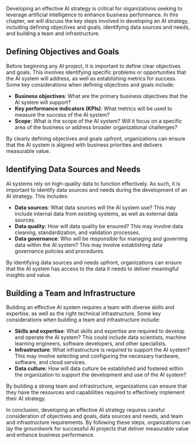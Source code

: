 
Developing an effective AI strategy is critical for organizations seeking to leverage artificial intelligence to enhance business performance. In this chapter, we will discuss the key steps involved in developing an AI strategy, including defining objectives and goals, identifying data sources and needs, and building a team and infrastructure.

Defining Objectives and Goals
-----------------------------

Before beginning any AI project, it is important to define clear objectives and goals. This involves identifying specific problems or opportunities that the AI system will address, as well as establishing metrics for success. Some key considerations when defining objectives and goals include:

* **Business objectives**: What are the primary business objectives that the AI system will support?
* **Key performance indicators (KPIs)**: What metrics will be used to measure the success of the AI system?
* **Scope**: What is the scope of the AI system? Will it focus on a specific area of the business or address broader organizational challenges?

By clearly defining objectives and goals upfront, organizations can ensure that the AI system is aligned with business priorities and delivers measurable value.

Identifying Data Sources and Needs
----------------------------------

AI systems rely on high-quality data to function effectively. As such, it is important to identify data sources and needs during the development of an AI strategy. This includes:

* **Data sources**: What data sources will the AI system use? This may include internal data from existing systems, as well as external data sources.
* **Data quality**: How will data quality be ensured? This may involve data cleaning, standardization, and validation processes.
* **Data governance**: Who will be responsible for managing and governing data within the AI system? This may involve establishing data governance policies and procedures.

By identifying data sources and needs upfront, organizations can ensure that the AI system has access to the data it needs to deliver meaningful insights and value.

Building a Team and Infrastructure
----------------------------------

Building an effective AI system requires a team with diverse skills and expertise, as well as the right technical infrastructure. Some key considerations when building a team and infrastructure include:

* **Skills and expertise**: What skills and expertise are required to develop and operate the AI system? This could include data scientists, machine learning engineers, software developers, and other specialists.
* **Infrastructure**: What infrastructure is required to support the AI system? This may involve selecting and configuring the necessary hardware, software, and cloud services.
* **Data culture**: How will data culture be established and fostered within the organization to support the development and use of the AI system?

By building a strong team and infrastructure, organizations can ensure that they have the resources and capabilities required to effectively implement their AI strategy.

In conclusion, developing an effective AI strategy requires careful consideration of objectives and goals, data sources and needs, and team and infrastructure requirements. By following these steps, organizations can lay the groundwork for successful AI projects that deliver measurable value and enhance business performance.
